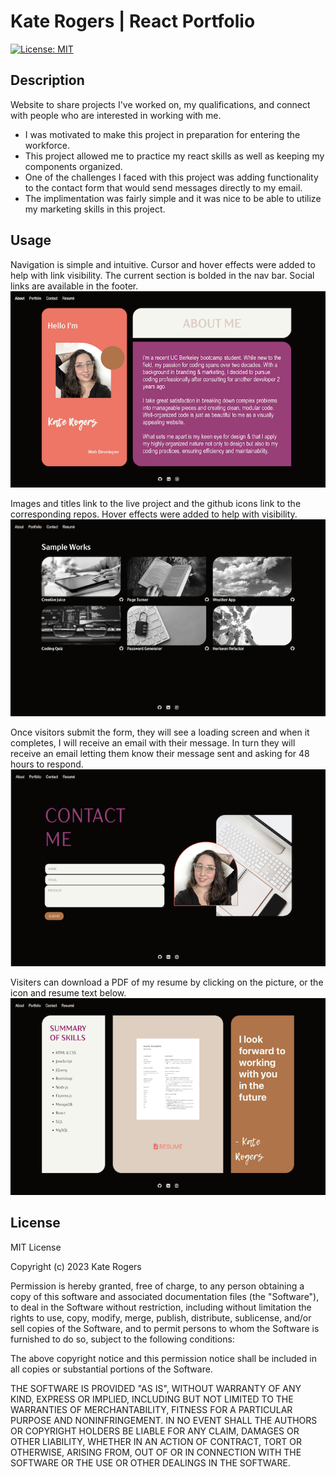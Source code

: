 # Kate Rogers | React Portfolio

[![License: MIT](https://img.shields.io/badge/License-MIT-yellow.svg)](https://opensource.org/licenses/MIT)

## Description

Website to share projects I've worked on, my qualifications, and connect with people who are interested in working with me.

- I was motivated to make this project in preparation for entering the workforce.
- This project allowed me to practice my react skills as well as keeping my components organized.
- One of the challenges I faced with this project was adding functionality to the contact form that would send messages directly to my email.
- The implimentation was fairly simple and it was nice to be able to utilize my marketing skills in this project.

## Usage

Navigation is simple and intuitive. Cursor and hover effects were added to help with link visibility. The current section is bolded in the nav bar. Social links are available in the footer.
![About Section](/src/assets/kr-about.png)

Images and titles link to the live project and the github icons link to the corresponding repos. Hover effects were added to help with visibility.
![Portfolio Section](/src/assets/kr-portfolio.png)

Once visitors submit the form, they will see a loading screen and when it completes, I will receive an email with their message. In turn they will receive an email letting them know their message sent and asking for 48 hours to respond.
![Contact Section](/src/assets/kr-contact.png)

Visiters can download a PDF of my resume by clicking on the picture, or the icon and resume text below.
![Resume Section](/src/assets/kr-resume.png)

## License

MIT License

Copyright (c) 2023 Kate Rogers

Permission is hereby granted, free of charge, to any person obtaining a copy
of this software and associated documentation files (the "Software"), to deal
in the Software without restriction, including without limitation the rights
to use, copy, modify, merge, publish, distribute, sublicense, and/or sell
copies of the Software, and to permit persons to whom the Software is
furnished to do so, subject to the following conditions:

The above copyright notice and this permission notice shall be included in all
copies or substantial portions of the Software.

THE SOFTWARE IS PROVIDED "AS IS", WITHOUT WARRANTY OF ANY KIND, EXPRESS OR
IMPLIED, INCLUDING BUT NOT LIMITED TO THE WARRANTIES OF MERCHANTABILITY,
FITNESS FOR A PARTICULAR PURPOSE AND NONINFRINGEMENT. IN NO EVENT SHALL THE
AUTHORS OR COPYRIGHT HOLDERS BE LIABLE FOR ANY CLAIM, DAMAGES OR OTHER
LIABILITY, WHETHER IN AN ACTION OF CONTRACT, TORT OR OTHERWISE, ARISING FROM,
OUT OF OR IN CONNECTION WITH THE SOFTWARE OR THE USE OR OTHER DEALINGS IN THE
SOFTWARE.
